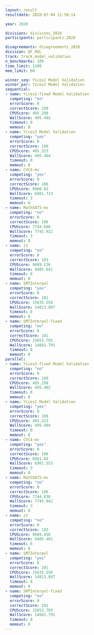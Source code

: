 ```yaml
---
layout: result
resultdate: 2020-07-04 11:50:14

year: 2020

divisions: divisions_2020
participants: participants_2020

disagreements: disagreements_2020
division: QF_RDL
track: track_model_validation
n_benchmarks: 109
time_limit: 1200
mem_limit: 60

winner_seq: Yices2 Model Validation
winner_par: Yices2 Model Validation
sequential:
- name: Yices2-fixed Model Validation
  competing: "no"
  errorScore: 0
  correctScore: 109
  CPUScore: 495.298
  WallScore: 495.402
  timeout: 0
  memout: 0
- name: Yices2 Model Validation
  competing: "yes"
  errorScore: 0
  correctScore: 109
  CPUScore: 495.323
  WallScore: 495.404
  timeout: 0
  memout: 0
- name: CVC4-mv
  competing: "yes"
  errorScore: 0
  correctScore: 106
  CPUScore: 6980.83
  WallScore: 6981.713
  timeout: 3
  memout: 0
- name: MathSAT5-mv
  competing: "no"
  errorScore: 0
  correctScore: 106
  CPUScore: 7744.608
  WallScore: 7745.922
  timeout: 3
  memout: 0
- name: z3
  competing: "no"
  errorScore: 0
  correctScore: 103
  CPUScore: 9489.126
  WallScore: 9485.641
  timeout: 6
  memout: 0
- name: SMTInterpol
  competing: "yes"
  errorScore: 0
  correctScore: 101
  CPUScore: 15635.556
  WallScore: 14813.807
  timeout: 8
  memout: 0
- name: SMTInterpol-fixed
  competing: "no"
  errorScore: 0
  correctScore: 101
  CPUScore: 15653.703
  WallScore: 14841.791
  timeout: 8
  memout: 0
parallel:
- name: Yices2-fixed Model Validation
  competing: "no"
  errorScore: 0
  correctScore: 109
  CPUScore: 495.298
  WallScore: 495.402
  timeout: 0
  memout: 0
- name: Yices2 Model Validation
  competing: "yes"
  errorScore: 0
  correctScore: 109
  CPUScore: 495.323
  WallScore: 495.404
  timeout: 0
  memout: 0
- name: CVC4-mv
  competing: "yes"
  errorScore: 0
  correctScore: 106
  CPUScore: 6981.04
  WallScore: 6981.553
  timeout: 3
  memout: 0
- name: MathSAT5-mv
  competing: "no"
  errorScore: 0
  correctScore: 106
  CPUScore: 7744.838
  WallScore: 7745.842
  timeout: 3
  memout: 0
- name: z3
  competing: "no"
  errorScore: 0
  correctScore: 103
  CPUScore: 9489.456
  WallScore: 9485.401
  timeout: 6
  memout: 0
- name: SMTInterpol
  competing: "yes"
  errorScore: 0
  correctScore: 101
  CPUScore: 15635.556
  WallScore: 14813.807
  timeout: 8
  memout: 0
- name: SMTInterpol-fixed
  competing: "no"
  errorScore: 0
  correctScore: 101
  CPUScore: 15653.703
  WallScore: 14841.791
  timeout: 8
  memout: 0
---
```

